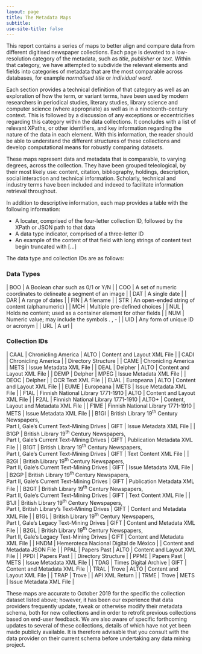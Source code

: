 ```yaml
---
layout: page
title: The Metadata Maps
subtitle: 
use-site-title: false
---
```


This report contains a series of maps to better align and compare data
from different digitised newspaper collections. Each page is devoted to
a low-resolution category of the metadata, such as *title*, *publisher*
or *text*. Within that category, we have attempted to subdivide the
relevant elements and fields into categories of metadata that are the
most comparable across databases, for example *normalised title* or
*individual word*.

Each section provides a technical definition of that category as well as
an exploration of how the term, or variant terms, have been used by
modern researchers in periodical studies, literary studies, library
science and computer science (where appropriate) as well as in a
nineteenth-century context. This is followed by a discussion of any
exceptions or eccentricities regarding this category within the data
collections. It concludes with a list of relevant XPaths, or other
identifiers, and key information regarding the nature of the data in
each element. With this information, the reader should be able to
understand the different structures of these collections and develop
computational means for robustly comparing datasets.

These maps represent data and metadata that is comparable, to
varying degrees, across the collection. They have been grouped
teleological, by their most likely use: content, citation, bibliography,
holdings, description, social interaction and technical information.
Scholarly, technical and industry terms have been included and indexed
to facilitate information retrieval throughout.

In addition to descriptive information, each map provides a table with
the following information:

  - A locater, comprised of the four-letter collection ID, followed by
    the XPath or JSON path to that data
  - A data type indicator, comprised of a three-letter ID
  - An example of the content of that field with long strings of content
    text begin truncated with \[…\]

The data type and collection IDs are as follows:

### Data Types

| BOO | A Boolean char such as 0/1 or Y/N  |
| COO | A set of numeric coordinates to delineate a segment of an image |
| DAT | A single date  |
| DAR | A range of dates  |
| FIN | A filename  |
| STR | An open-ended string of content (alphanumeric)  |
| MCH | Multiple pre-defined choices  |
| NUL | Holds no content; used as a container element for other fields  |
| NUM | Numeric value; may include the symbols . , -  |
| UID | Any form of unique ID or acronym  |
| URL | A url  |

### Collection IDs

| CAAL | Chronicling America  | ALTO  | Content and Layout XML File  |
| CADI | Chronicling America  |  | Directory Structure  |
| CAME | Chronicling America  | METS  | Issue Metadata XML File  |
| DEAL | Delpher  | ALTO  | Content and Layout XML File  |
| DEMP | Delpher  | MPEG  | Issue Metadata XML File  |
| DEOC | Delpher  |  | OCR Text XML File  |
| EUAL | Europeana  | ALTO  | Content and Layout XML File  |
| EUME | Europeana  | METS  | Issue Metadata XML File  |
| F1AL | Finnish National Library 1771-1910  | ALTO  | Content and Layout XML File  |
| F2AL | Finnish National Library 1771-1910  | ALTO+ | Content, Layout and Metadata XML File |
| F1ME | Finnish National Library 1771-1910  | METS  | Issue Metadata XML File  |
| B1GI | British Library 19<sup>th</sup> Century Newspapers,<br/>Part I, Gale’s Current Text-Mining Drives  | GIFT  | Issue Metadata XML File  |
| B1GP | British Library 19<sup>th</sup> Century Newspapers,<br/>Part I, Gale’s Current Text-Mining Drives  | GIFT  | Publication Metadata XML File  |
| B1GT | British Library 19<sup>th</sup> Century Newspapers,<br/>Part I, Gale’s Current Text-Mining Drives  | GIFT  | Text Content XML File  |
| B2GI | British Library 19<sup>th</sup> Century Newspapers,<br/>Part II, Gale’s Current Text-Mining Drives  | GIFT  | Issue Metadata XML File  |
| B2GP | British Library 19<sup>th</sup> Century Newspapers,<br/>Part II, Gale’s Current Text-Mining Drives  | GIFT  | Publication Metadata XML File  |
| B2GT | British Library 19<sup>th</sup> Century Newspapers,<br/>Part II, Gale’s Current Text-Mining Drives  | GIFT  | Text Content XML File  |
| B1JI | British Library 19<sup>th</sup> Century Newspapers,<br/>Part I, British Library’s Text-Mining Drives | GIFT  | Content and Metadata XML File  |
| B1GL | British Library 19<sup>th</sup> Century Newspapers,<br/>Part I, Gale’s Legacy Text-Mining Drives  | GIFT  | Content and Metadata XML File  |
| B2GL | British Library 19<sup>th</sup> Century Newspapers,<br/>Part II, Gale’s Legacy Text-Mining Drives  | GIFT  | Content and Metadata XML File  |
| HNDM | Hemeroteca Nacional Digital de México  |  | Content and Metadata JSON File  |
| PPAL | Papers Past  | ALTO  | Content and Layout XML File  |
| PPDI | Papers Past  |  | Directory Structure  |
| PPME | Papers Past  | METS  | Issue Metadata XML File  |
| TDAG | Times Digital Archive  | GIFT  | Content and Metadata XML File  |
| TRAL | Trove  | ALTO  | Content and Layout XML File  |
| TRAP | Trove  |  | API XML Return  |
| TRME | Trove  | METS  | Issue Metadata XML File  |

These maps are accurate to October 2019 for the specific the collection
dataset listed above; however, it has been our experience that data
providers frequently update, tweak or otherwise modify their metadata
schema, both for new collections and in order to retrofit previous
collections based on end-user feedback. We are also aware of specific
forthcoming updates to several of these collections, details of which
have not yet been made publicly available. It is therefore advisable
that you consult with the data provider on their current schema before
undertaking any data mining project.